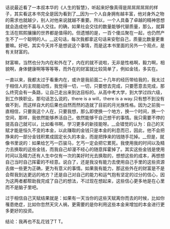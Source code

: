 话说最近看了一本叔本华的《人生的智慧》，听起来好像真得是屌屌屌屌屌的样子，其实看这本书完全是因为看到了__因为一个人自身拥有越丰富，他对身外之物的需求也就越少，别人对他来说就越不重要。所以，一个人具备了卓越的精神思想就会造成他不喜与人交往。的确，如果社会交往的数量能够代替质量，那么，就算生活在熙熙攘攘的世界都是值得的。但遗憾的是，一百个傻瓜聚在一起，也仍然产生不了一个聪明的人。__这句话，每次我都拿这句话来安慰自己，质量比数量更重要嘛。好吧，其实今天并不是想说这个事情，而是这本书里面的另外一个观点，是有关财富的。  
  
财富嘛，当然也分为内在和外在了，内在的就不说啦，无非是性格啊，毅力啊，相貌啊，身体健康啊等等等等，而外在的财富就比较简单了，例如金钱，多实在。 
   
一直以来，我都太过于看重内在，或许是我前面二十几年的经历带给我的，我太过于相信人的主观能动性，我觉得一切，一切，只要想去完成，只要愿意去完成，那么终究会有一条路，让自己走出来到达目标的。从高中考大学，到大学过四六级，到工作换职业。那句话怎么说的，there is a will，there is a way.只有想不到没有做不到，而这样自大的后果也自然而然的造就了目前的月光族性格。因为之前我一直相信，只要我这个人在，只要我想，那么即使换一个地方，换一个时间，换一个空间，那样，我依然能够养活自己，依然能够干自己想干的事情。我只需要不停的提高自己就可以，比如看书啊，学习更多的新技能呀。__会错觉的认为：自己的天赋才能是恒久不变的本金，以此赚取的金钱只是本金的利息而已，因此，他不会把挣来的一部分金钱积累成固定长久的本金，而是把挣来的钱随手花掉。__但是，就像书里说的：如果给乞丐一匹骏马，乞丐一定会把它累死。我使用我的时间以及精力去换取的这些金钱，而我自己却漫不经心的随意挥霍掉了。其实这些金钱是使用时间以及精力还有人生中仅有一次的美好时光去换取的，想想这些的成本，再想想自己当时自己挥霍的不经意。说白了，还是我没有能力去使用自己手里的这些资源去做一些更为正确，更为有意义的事情。如果我有能力，那这些外在的财富是不是会帮我到达更远的地方？还是自己对自己的能力和运气抱有坚定的过分的信心，因为这两者都帮助我完成了自己的想法，不过现在想起来，这些信心更多地是在心里而不是脑子里吧。  
  
过于相信自己天赋结果就是：如果有一天当你的这些天赋离你而去的时候，比如你罹患绝症，比如你忽然天灾人祸，更需要的是你利用这些本金来增加的本金进行更多更好的投资。  
  
结论：我再也不乱花钱了T T。
